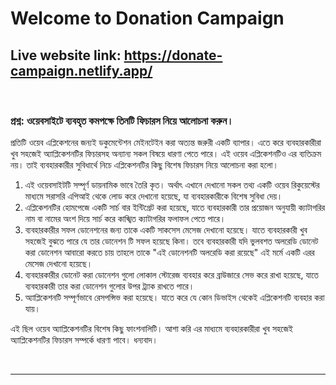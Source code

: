 # Welcome to Donation Campaign
<h2>Live website link: <a href="https://donate-campaign.netlify.app/" target="_blank">https://donate-campaign.netlify.app/</a></h2>
<br/>

<section>
    <h3>প্রশ্ন: ওয়েবসাইটে ব্যবহৃত কমপক্ষে তিনটি ফিচারস নিয়ে আলোচনা করুন।</h3>
    <article>
        <p>প্রতিটি ওয়েব এপ্লিকেশনের জন্যই ডকুমেন্টেশন মেইনটেইন করা অত্যন্ত জরুরী একটি ব্যাপার। এতে করে ব্যবহারকারীরা খুব সহজেই অ্যাপ্লিকেশনটির ফিচারসহ অন্যান্য সকল বিষয়ে ধারণা পেতে পারে। এই ওয়েব এপ্লিকেশনটিও এর ব্যতিক্রম নয়। তাই ব্যবহারকারীর সুবিধার্থে নিচে এপ্লিকেশনটির কিছু বিশেষ ফিচারস নিয়ে আলোচনা করা হলো।</p>
        <ol>
            <li>এই ওয়েবসাইটটি সম্পূর্ণ ডায়নামিক ভাবে তৈরি কৃত। অর্থাৎ এখানে দেখানো সকল তথ্য একটি ওয়েব রিকুয়েস্টের মাধ্যমে সরাসরি এপিআই থেকে লোড করে দেখানো হয়েছে, যা ব্যবহারকারীকে বিশেষ সুবিধা দেয়।</li>
            <li>এপ্লিকেশনটির হোমপেজে একটি সার্চ বার ইন্টিগ্রেট করা হয়েছে, যাতে ব্যবহারকারী তার প্রয়োজন অনুযায়ী ক্যাটাগরির নাম বা নামের অংশ দিয়ে সার্চ করে কাঙ্খিত ক্যাটাগরির ফলাফল পেতে পারে।</li>
            <li>ব্যবহারকারীর সফল ডোনেশনের জন্য তাকে একটি সাকসেস মেসেজ দেখানো হয়েছে। যাতে ব্যবহারকারী খুব সহজেই বুঝতে পারে যে তার ডোনেশন টি সফল হয়েছে কিনা।
            তবে ব্যবহারকারী যদি ভুলবশত অলরেডি ডোনেট করা ডোনেশন আবারো করতে চায় তাহলে তাকে "এই ডোনেশনটি অলরেডি করা রয়েছে" এই মর্মে একটি এরর মেসেজ দেখানো হয়েছে।</li>
            <li>ব্যবহারকারীর ডোনেট করা ডোনেশন গুলো লোকাল স্টোরেজ ব্যবহার করে ব্রাউজারে সেভ করে রাখা হয়েছে, যাতে ব্যবহারকারী তার করা ডোনেশন গুলোর উপর ট্র্যাক রাখতে পারে।</li>
            <li>অ্যাপ্লিকেশনটি সম্পূর্ণভাবে রেসপন্সিভ করা হয়েছে। যাতে করে যে কোন ডিভাইস থেকেই এপ্লিকেশনটি ব্যবহার করা যায়।</li>
        </ol>
        <p>এই ছিল ওয়েব অ্যাপ্লিকেশনটির বিশেষ কিছু ফাংশনালিটি। আশা করি এর মাধ্যমে ব্যবহারকারীরা খুব সহজেই অ্যাপ্লিকেশনটির ফিচারস সম্পর্কে ধারণা পাবে।
        ধন্যবাদ।</p>
    </article>
</section>

<br/>
<hr/>
